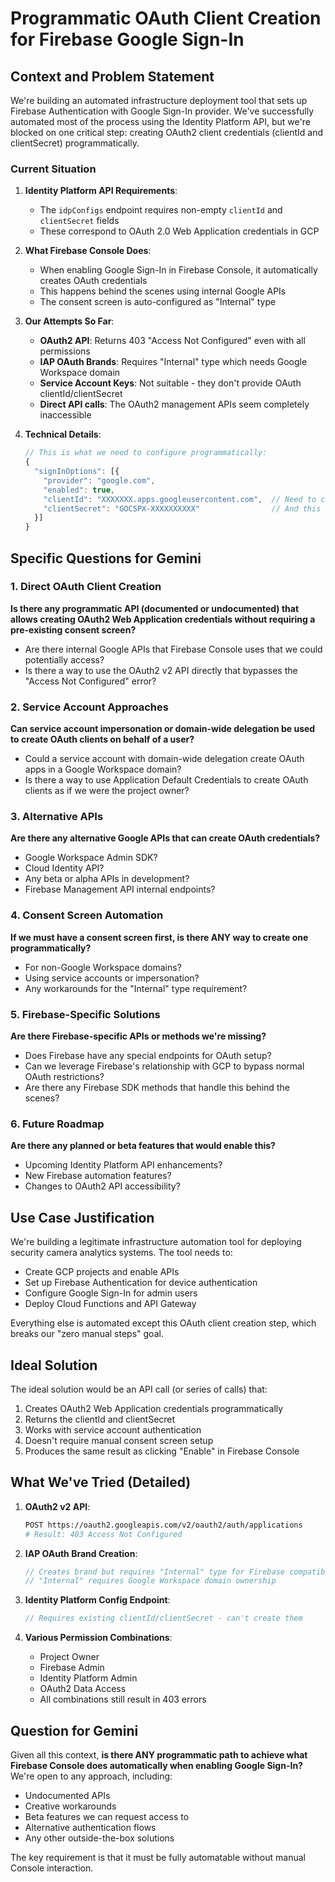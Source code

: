 # Programmatic OAuth Client Creation for Firebase Google Sign-In

## Context and Problem Statement

We're building an automated infrastructure deployment tool that sets up Firebase Authentication with Google Sign-In provider. We've successfully automated most of the process using the Identity Platform API, but we're blocked on one critical step: creating OAuth2 client credentials (clientId and clientSecret) programmatically.

### Current Situation

1. **Identity Platform API Requirements**:
   - The `idpConfigs` endpoint requires non-empty `clientId` and `clientSecret` fields
   - These correspond to OAuth 2.0 Web Application credentials in GCP

2. **What Firebase Console Does**:
   - When enabling Google Sign-In in Firebase Console, it automatically creates OAuth credentials
   - This happens behind the scenes using internal Google APIs
   - The consent screen is auto-configured as "Internal" type

3. **Our Attempts So Far**:
   - **OAuth2 API**: Returns 403 "Access Not Configured" even with all permissions
   - **IAP OAuth Brands**: Requires "Internal" type which needs Google Workspace domain
   - **Service Account Keys**: Not suitable - they don't provide OAuth clientId/clientSecret
   - **Direct API calls**: The OAuth2 management APIs seem completely inaccessible

4. **Technical Details**:
   ```typescript
   // This is what we need to configure programmatically:
   {
     "signInOptions": [{
       "provider": "google.com",
       "enabled": true,
       "clientId": "XXXXXXX.apps.googleusercontent.com",  // Need to create this
       "clientSecret": "GOCSPX-XXXXXXXXXX"                // And this
     }]
   }
   ```

## Specific Questions for Gemini

### 1. Direct OAuth Client Creation
**Is there any programmatic API (documented or undocumented) that allows creating OAuth2 Web Application credentials without requiring a pre-existing consent screen?**
- Are there internal Google APIs that Firebase Console uses that we could potentially access?
- Is there a way to use the OAuth2 v2 API directly that bypasses the "Access Not Configured" error?

### 2. Service Account Approaches
**Can service account impersonation or domain-wide delegation be used to create OAuth clients on behalf of a user?**
- Could a service account with domain-wide delegation create OAuth apps in a Google Workspace domain?
- Is there a way to use Application Default Credentials to create OAuth clients as if we were the project owner?

### 3. Alternative APIs
**Are there any alternative Google APIs that can create OAuth credentials?**
- Google Workspace Admin SDK?
- Cloud Identity API?
- Any beta or alpha APIs in development?
- Firebase Management API internal endpoints?

### 4. Consent Screen Automation
**If we must have a consent screen first, is there ANY way to create one programmatically?**
- For non-Google Workspace domains?
- Using service accounts or impersonation?
- Any workarounds for the "Internal" type requirement?

### 5. Firebase-Specific Solutions
**Are there Firebase-specific APIs or methods we're missing?**
- Does Firebase have any special endpoints for OAuth setup?
- Can we leverage Firebase's relationship with GCP to bypass normal OAuth restrictions?
- Are there any Firebase SDK methods that handle this behind the scenes?

### 6. Future Roadmap
**Are there any planned or beta features that would enable this?**
- Upcoming Identity Platform API enhancements?
- New Firebase automation features?
- Changes to OAuth2 API accessibility?

## Use Case Justification

We're building a legitimate infrastructure automation tool for deploying security camera analytics systems. The tool needs to:
- Create GCP projects and enable APIs
- Set up Firebase Authentication for device authentication
- Configure Google Sign-In for admin users
- Deploy Cloud Functions and API Gateway

Everything else is automated except this OAuth client creation step, which breaks our "zero manual steps" goal.

## Ideal Solution

The ideal solution would be an API call (or series of calls) that:
1. Creates OAuth2 Web Application credentials programmatically
2. Returns the clientId and clientSecret
3. Works with service account authentication
4. Doesn't require manual consent screen setup
5. Produces the same result as clicking "Enable" in Firebase Console

## What We've Tried (Detailed)

1. **OAuth2 v2 API**:
   ```bash
   POST https://oauth2.googleapis.com/v2/oauth2/auth/applications
   # Result: 403 Access Not Configured
   ```

2. **IAP OAuth Brand Creation**:
   ```typescript
   // Creates brand but requires "Internal" type for Firebase compatibility
   // "Internal" requires Google Workspace domain ownership
   ```

3. **Identity Platform Config Endpoint**:
   ```typescript
   // Requires existing clientId/clientSecret - can't create them
   ```

4. **Various Permission Combinations**:
   - Project Owner
   - Firebase Admin
   - Identity Platform Admin
   - OAuth2 Data Access
   - All combinations still result in 403 errors

## Question for Gemini

Given all this context, **is there ANY programmatic path to achieve what Firebase Console does automatically when enabling Google Sign-In?** We're open to any approach, including:
- Undocumented APIs
- Creative workarounds
- Beta features we can request access to
- Alternative authentication flows
- Any other outside-the-box solutions

The key requirement is that it must be fully automatable without manual Console interaction.